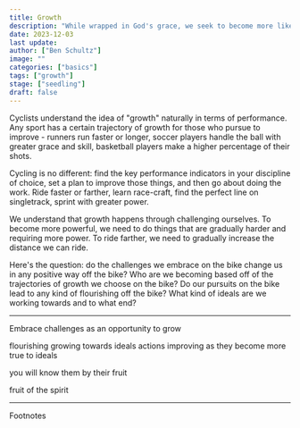 ```yaml
---
title: Growth
description: "While wrapped in God's grace, we seek to become more like Jesus in all that we do, including when we're riding a bike. Growth doesn't just happen, not not in comfort, but through challenge - through embracing challenge as a unique opportunity to be shaped by the Holy Spirit."
date: 2023-12-03
last update:
author: ["Ben Schultz"]
image: ""
categories: ["basics"]
tags: ["growth"]
stage: ["seedling"]
draft: false
---
```


Cyclists understand the idea of "growth" naturally in terms of performance. Any sport has a certain trajectory of growth for those who pursue to improve - runners run faster or longer, soccer players handle the ball with greater grace and skill, basketball players make a higher percentage of their shots.

Cycling is no different: find the key performance indicators in your discipline of choice, set a plan to improve those things, and then go about doing the work. Ride faster or farther, learn race-craft, find the perfect line on singletrack, sprint with greater power.

We understand that growth happens through challenging ourselves. To become more powerful, we need to do things that are gradually harder and requiring more power. To ride farther, we need to gradually increase the distance we can ride.

Here's the question: do the challenges we embrace on the bike change us in any positive way off the bike? Who are we becoming based off of the trajectories of growth we choose on the bike? Do our pursuits on the bike lead to any kind of flourishing off the bike? What kind of ideals are we working towards and to what end?

---

Embrace challenges as an opportunity to grow

flourishing
growing towards ideals
actions improving as they become more true to ideals

you will know them by their fruit

fruit of the spirit

---

Footnotes
